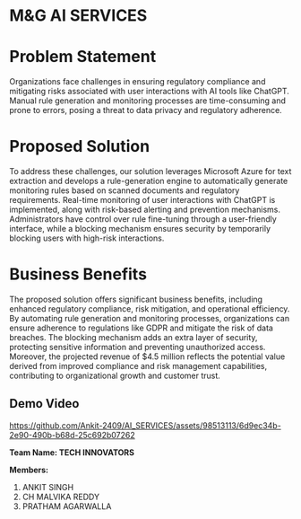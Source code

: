 # M&G AI SERVICES
# Problem Statement

Organizations face challenges in ensuring regulatory compliance and mitigating risks associated with user interactions with AI tools like ChatGPT. Manual rule generation and monitoring processes are time-consuming and prone to errors, posing a threat to data privacy and regulatory adherence.

# Proposed Solution

To address these challenges, our solution leverages Microsoft Azure for text extraction and develops a rule-generation engine to automatically generate monitoring rules based on scanned documents and regulatory requirements. Real-time monitoring of user interactions with ChatGPT is implemented, along with risk-based alerting and prevention mechanisms. Administrators have control over rule fine-tuning through a user-friendly interface, while a blocking mechanism ensures security by temporarily blocking users with high-risk interactions.

# Business Benefits

The proposed solution offers significant business benefits, including enhanced regulatory compliance, risk mitigation, and operational efficiency. By automating rule generation and monitoring processes, organizations can ensure adherence to regulations like GDPR and mitigate the risk of data breaches. The blocking mechanism adds an extra layer of security, protecting sensitive information and preventing unauthorized access. Moreover, the projected revenue of $4.5 million reflects the potential value derived from improved compliance and risk management capabilities, contributing to organizational growth and customer trust.

## Demo Video






https://github.com/Ankit-2409/AI_SERVICES/assets/98513113/6d9ec34b-2e90-490b-b68d-25c692b07262




**Team Name: TECH INNOVATORS**

**Members:**
1. ANKIT SINGH
2. CH MALVIKA REDDY
3. PRATHAM AGARWALLA
